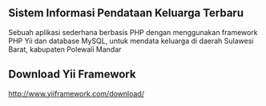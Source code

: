 ## Sistem Informasi Pendataan Keluarga Terbaru

Sebuah aplikasi sederhana berbasis PHP dengan menggunakan framework PHP Yii dan database MySQL, untuk mendata keluarga di daerah Sulawesi Barat, kabupaten Polewali Mandar

## Download Yii Framework

http://www.yiiframework.com/download/
